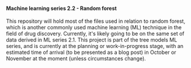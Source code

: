 #### **Machine learning series 2.2 - Random forest**

This repository will hold most of the files used in relation to random forest, which is another commonly used machine learning (ML) technique in the field of drug discovery. Currently, it's likely going to be on the same set of data derived in ML series 2.1. This project is part of the tree models ML series, and is currently at the planning or work-in-progress stage, with an estimated time of arrival (to be presented as a blog post) in October or November at the moment (unless circumstances change).